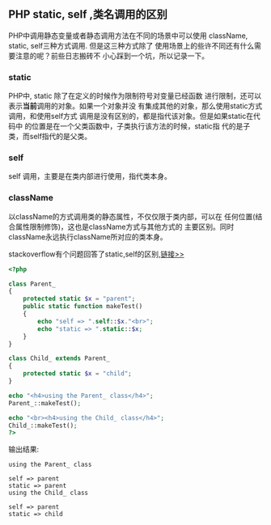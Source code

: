 ## PHP static, self ,类名调用的区别

PHP中调用静态变量或者静态调用方法在不同的场景中可以使用
className, static, self三种方式调用. 但是这三种方式除了
使用场景上的些许不同还有什么需要注意的呢？前些日志搬砖不
小心踩到一个坑，所以记录一下。

### static

PHP中, static 除了在定义的时候作为限制符号对变量已经函数
进行限制，还可以表示**当前**调用的对象。如果一个对象并没
有集成其他的对象，那么使用static方式调用，和使用self方式
调用是没有区别的，都是指代该对象。但是如果static在代码中
的位置是在一个父类函数中，子类执行该方法的时候，static指
代的是子类，而self指代的是父类。

### self

self 调用，主要是在类内部进行使用，指代类本身。


### className

以className的方式调用类的静态属性，不仅仅限于类内部，可以在
任何位置(结合属性限制修饰)，这也是className方式与其他方式的
主要区别。同时className永远执行className所对应的类本身。

stackoverflow有个问题回答了static,self的区别,[链接>>](http://stackoverflow.com/questions/4718808/php-can-static-replace-self)

```php
<?php

class Parent_
{
    protected static $x = "parent";
    public static function makeTest()
    {
        echo "self => ".self::$x."<br>";
        echo "static => ".static::$x;
    }
}

class Child_ extends Parent_
{
    protected static $x = "child";
}

echo "<h4>using the Parent_ class</h4>";
Parent_::makeTest();

echo "<br><h4>using the Child_ class</h4>";
Child_::makeTest();
?>
```

输出结果:

```
using the Parent_ class

self => parent
static => parent
using the Child_ class

self => parent
static => child

```

